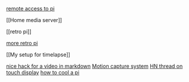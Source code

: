 [remote access to pi](dataplicity.com)

[[Home media server]]

[[retro pi]]

[more retro pi](https://news.ycombinator.com/item?id=12093600)

[[My setup for timelapse]]

[nice hack for a video in markdown](http://stackoverflow.com/questions/4279611/how-to-embed-a-video-into-github-readme-md)
[Motion capture system](http://www.pyimagesearch.com/2015/06/01/home-surveillance-and-motion-detection-with-the-raspberry-pi-python-and-opencv/)
[HN thread on touch display](https://news.ycombinator.com/item?id=10184510)
[how to cool a pi](https://www.jeffgeerling.com/blog/2019/best-way-keep-your-cool-running-raspberry-pi-4)
